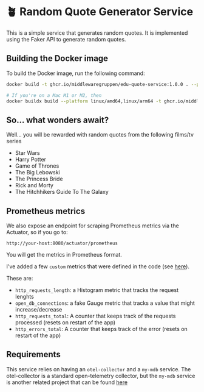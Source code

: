 # 🪴 Random Quote Generator Service

This is a simple service that generates random quotes. It is implemented using
the Faker API to generate random quotes.

## Building the Docker image

To build the Docker image, run the following command:

```bash
docker build -t ghcr.io/middlewaregruppen/edu-quote-service:1.0.0 . --push

# If you're on a Mac M1 or M2, then
docker buildx build --platform linux/amd64,linux/arm64 -t ghcr.io/middlewaregruppen/edu-quote-service:1.0.0 --push .
```

## So... what wonders await?

Well... you will be rewarded with random quotes from the following films/tv series

- Star Wars
- Harry Potter
- Game of Thrones
- The Big Lebowski
- The Princess Bride
- Rick and Morty
- The Hitchhikers Guide To The Galaxy

## Prometheus metrics

We also expose an endpoint for scraping Prometheus metrics via the Actuator, so
if you go to:

`http://your-host:8080/actuator/prometheus`

You will get the metrics in Prometheus format.

I've added a few `custom` metrics that were defined in the code
(see [here](./src/main/java/com/example/quoteservice/QuoteController.java)).

These are:

- `http_requests_length`: a Histogram metric that tracks the request lenghts
- `open_db_connections`: a fake Gauge metric that tracks a value that might increase/decrease
- `http_requests_total`: A counter that keeps track of the requests processed (resets on restart of the app)
- `http_errors_total`: A counter that keeps track of the error (resets on restart of the app)

## Requirements

This service relies on having an `otel-collector` and a `my-mdb` service. The
otel-collector is a standard open-telemetry collector, but the `my-mdb` service
is another related project that can be found [here](https://github.com/middlewaregruppen/movies-api)
